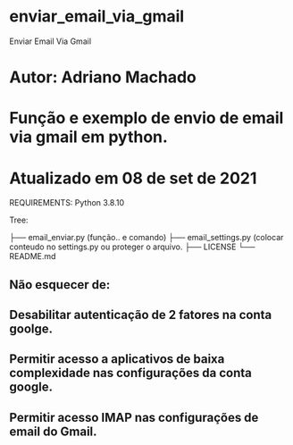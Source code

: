# enviar_email_via_gmail
Enviar Email Via Gmail
# Autor: Adriano Machado
# Função e exemplo de envio de email via gmail em python. 
# Atualizado em 08 de set de 2021

REQUIREMENTS:
  Python 3.8.10

Tree:

├── email_enviar.py     (função.. e comando) 
├── email_settings.py   (colocar conteudo no settings.py ou proteger o arquivo. 
├── LICENSE
└── README.md

## Não esquecer de:
## Desabilitar autenticação de 2 fatores na conta goolge.
## Permitir acesso a aplicativos de baixa complexidade nas configurações da conta google.
## Permitir acesso IMAP nas configurações de email do Gmail. 



